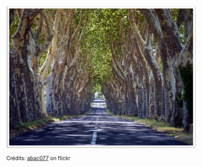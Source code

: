 ![Marion](/images/2022-01-17.jpg)

Crédits: [abac077](https://www.flickr.com/people/9308488@N05/) on flickr